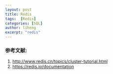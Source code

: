 ```yaml
---
layout: post
title: Redis
tags:  [Redis]
categories: [SQL]
author: liheng
excerpt: "redis"
---
```


### 

### 参考文献:
1. http://www.redis.cn/topics/cluster-tutorial.html
2. https://redis.io/documentation
